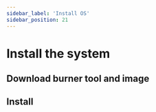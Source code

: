 ```yaml
---
sidebar_label: 'Install OS'
sidebar_position: 21
---
```


# Install the system

## Download burner tool and image

## Install

